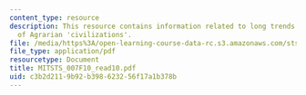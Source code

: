 ```yaml
---
content_type: resource
description: This resource contains information related to long trends in the era
  of Agrarian 'civilizations'.
file: /media/https%3A/open-learning-course-data-rc.s3.amazonaws.com/sts-007-technology-in-history-fall-2010/c3b2d2119b92b398623256f17a1b378b_MITSTS_007F10_read10.pdf
file_type: application/pdf
resourcetype: Document
title: MITSTS_007F10_read10.pdf
uid: c3b2d211-9b92-b398-6232-56f17a1b378b
---
```

